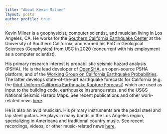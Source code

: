 ```yaml
---
title: "About Kevin Milner"
layout: posts
author_profile: true
---
```


Kevin Milner is a geophysicist, computer scientist, and musician living in Los Angeles, CA. He works for the [Southern California Earthquake Center](http://www.scec.org) at the University of Southern California, and earned his PhD in Geological Sciences (Geophysics) from USC in 2020 (concurrent with his employment as a computer scientist).

His primary research interest is probabilistic seismic hazard analysis (PSHA). He is the lead developer of [OpenSHA](http://www.opensha.org), an open-source PSHA platform, and of the [Working Group on California Earthquake Probabilities](http://www.wgcep.org). The latter develops state-of-the-art earthquake forecasts for California (e.g. the [third Uniform California Earthquake Rupture Forecast](https://www.scec.org/ucerf)) which are used as input to the building code, earthquake insurance rates, and the USGS National Seismic Hazard Maps. See recent publications and other work-related news [here](/work).

He is also an avid musician. His primary instruments are the pedal steel and lap steel guitars. He plays in many bands in the Los Angeles region, specializing in Americana and traditional country music. See recent recordings, videos, or other music-related news [here](/music).
